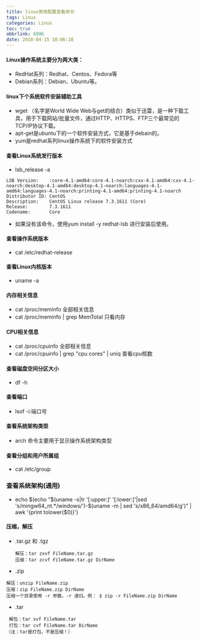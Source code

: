 ```yaml
---
title: linux常用配置查看命令
tags: Linux
categories: Linux
toc: true
abbrlink: 6996
date: 2018-04-15 18:06:18
---
```


#### Linux操作系统主要分为两大类：

- RedHat系列：Redhat、Centos、Fedora等
- Debian系列：Debian、Ubuntu等。


#### linux下个系统软件安装辅助工具
- wget （名字是World Wide Web与get的结合）类似于迅雷，是一种下载工具，用于下载网站/批量文件，通过HTTP、HTTPS、FTP三个最常见的TCP/IP协议下载。
- apt-get是ubuntu下的一个软件安装方式，它是基于debain的。
- yum是redhat系列linux操作系统下的软件安装方式
#### 查看Linux系统发行版本

- lsb_release -a

```
LSB Version:    :core-4.1-amd64:core-4.1-noarch:cxx-4.1-amd64:cxx-4.1-noarch:desktop-4.1-amd64:desktop-4.1-noarch:languages-4.1-amd64:languages-4.1-noarch:printing-4.1-amd64:printing-4.1-noarch
Distributor ID: CentOS
Description:    CentOS Linux release 7.3.1611 (Core) 
Release:        7.3.1611
Codename:       Core
```
- 如果没有该命令，使用yum install -y redhat-lsb 进行安装后使用。
#### 查看操作系统版本
- cat /etc/redhat-release
#### 查看Linux内核版本
- uname -a

#### 内存相关信息
- cat /proc/meminfo 全部相关信息
- cat /proc/meminfo | grep MemTotal 只看内存

#### CPU相关信息
- cat /proc/cpuinfo 全部相关信息
- cat /proc/cpuinfo | grep "cpu cores" | uniq  查看cpu核数

#### 查看磁盘空间分区大小
- df -h

#### 查看端口
- lsof -i:端口号

#### 查看系统架构类型
- arch 命令主要用于显示操作系统架构类型

#### 查看分组和用户所属组

- cat /etc/group

### **查看系统架构(通用)**
- echo $(echo "$(uname -s|tr '[:upper:]' '[:lower:]'|sed 's/mingw64_nt.*/windows/')-$(uname -m | sed 's/x86_64/amd64/g')" | awk '{print tolower($0)}')

#### 压缩，解压
- .tar.gz 和 .tgz

```
　　解压：tar zxvf FileName.tar.gz
　　压缩：tar zcvf FileName.tar.gz DirName
```
- .zip

```
解压：unzip FileName.zip
压缩：zip FileName.zip DirName
压缩一个目录使用 -r 参数，-r 递归。例： $ zip -r FileName.zip DirName
```
- .tar

```
 解包：tar xvf FileName.tar
 打包：tar cvf FileName.tar DirName
（注：tar是打包，不是压缩！）
```